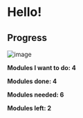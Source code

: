 <h1>Hello!</h1>

<p align="center">
  <imgsrc="![image](https://github.com/user-attachments/assets/5093b28d-f736-457f-8030-9444d2d8b3d3)
">
</p>

<h2>Progress</h2>

![image](https://github.com/user-attachments/assets/4201ac21-ee61-48cf-a112-ce1e312dabcf)


<b>Modules I want to do: 4<b/>
  
<b>Modules done: 4</b>

<b>Modules needed: 6<b/>

<b>Modules left: 2<b/>

